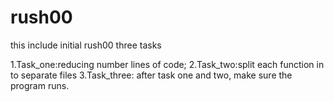 # rush00
this include initial rush00 
three tasks


1.Task_one:reducing number lines of code; 
2.Task_two:split each function in to separate files
3.Task_three: after task one and two, make sure the program runs.
